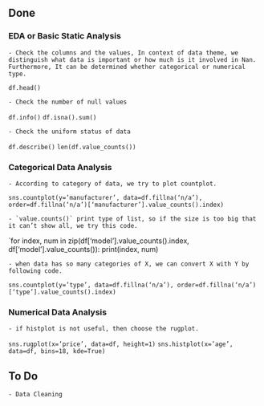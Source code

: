 ## Done

### EDA or Basic Static Analysis

	- Check the columns and the values, In context of data theme, we distinguish what data is important or how much is it involved in Nan. Furthermore, It can be determined whether categorical or numerical type.
`df.head()`

	- Check the number of null values
`df.info()`
`df.isna().sum()`

	- Check the uniform status of data
`df.describe()`
`len(df.value_counts())`

### Categorical Data Analysis

	- According to category of data, we try to plot countplot.
`sns.countplot(y=’manufacturer’, data=df.fillna(‘n/a’), order=df.fillna(‘n/a’)[‘manufacturer’].value_counts().index)`

	- `value.counts()` print type of list, so if the size is too big that it can’t show all, we try this code.
`for index, num in zip(df[‘model’].value_counts().index, df[‘model’].value_counts()):
print(index, num)

	- when data has so many categories of X, we can convert X with Y by following code.
`sns.countplot(y=’type’, data=df.fillna(‘n/a’), order=df.fillna(‘n/a’)[‘type’].value_counts().index)`

### Numerical Data Analysis

	- if histplot is not useful, then choose the rugplot.
`sns.rugplot(x=’price’, data=df, height=1)`
`sns.histplot(x=’age’, data=df, bins=18, kde=True)`

## To Do

	- Data Cleaning
